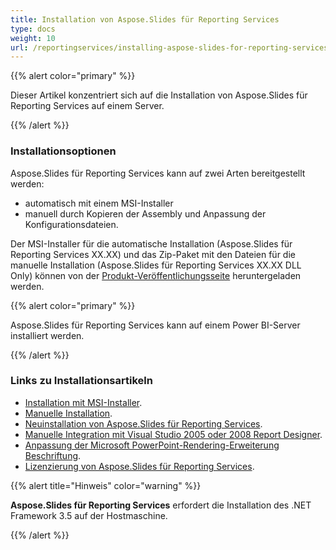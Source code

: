 ```yaml
---
title: Installation von Aspose.Slides für Reporting Services
type: docs
weight: 10
url: /reportingservices/installing-aspose-slides-for-reporting-services/
---
```


{{% alert color="primary" %}} 

Dieser Artikel konzentriert sich auf die Installation von Aspose.Slides für Reporting Services auf einem Server.

{{% /alert %}} 
### **Installationsoptionen**
Aspose.Slides für Reporting Services kann auf zwei Arten bereitgestellt werden: 

* automatisch mit einem MSI-Installer
* manuell durch Kopieren der Assembly und Anpassung der Konfigurationsdateien. 

Der MSI-Installer für die automatische Installation (Aspose.Slides für Reporting Services XX.XX) und das Zip-Paket mit den Dateien für die manuelle Installation (Aspose.Slides für Reporting Services XX.XX DLL Only) können von der [Produkt-Veröffentlichungsseite](https://releases.aspose.com/slides/reportingservices/) heruntergeladen werden. 

{{% alert color="primary" %}} 

Aspose.Slides für Reporting Services kann auf einem Power BI-Server installiert werden.

{{% /alert %}} 

### **Links zu Installationsartikeln**

- [Installation mit MSI-Installer](/slides/reportingservices/install-with-msi-installer/).
- [Manuelle Installation](/slides/reportingservices/install-manually/).
- [Neuinstallation von Aspose.Slides für Reporting Services](/slides/reportingservices/re-installing-aspose-slides-for-reporting-services/).
- [Manuelle Integration mit Visual Studio 2005 oder 2008 Report Designer](/slides/reportingservices/integrating-manually-with-visual-studio-2005-or-2008-report-designer/).
- [Anpassung der Microsoft PowerPoint-Rendering-Erweiterung Beschriftung](/slides/reportingservices/customizing-powerpoint-rendering-extension-caption/).
- [Lizenzierung von Aspose.Slides für Reporting Services](/slides/reportingservices/license-aspose-slides-for-reporting-services/).

{{% alert title="Hinweis" color="warning" %}} 

**Aspose.Slides für Reporting Services** erfordert die Installation des .NET Framework 3.5 auf der Hostmaschine. 

{{% /alert %}}